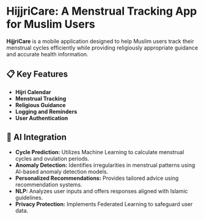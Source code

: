 # HijjriCare: A Menstrual Tracking App for Muslim Users  
**HijjriCare** is a mobile application designed to help Muslim users track their menstrual cycles efficiently while providing religiously appropriate guidance and accurate health information.  

## 📋 Key Features  
- **Hijri Calendar**   
- **Menstrual Tracking** 
- **Religious Guidance**  
- **Logging and Reminders** 
- **User Authentication**
  
## 🧠 AI Integration  
- **Cycle Prediction:**
  Utilizes Machine Learning to calculate menstrual cycles and ovulation periods.  
- **Anomaly Detection:**
    Identifies irregularities in menstrual patterns using AI-based anomaly detection models.  
- **Personalized Recommendations:**
    Provides tailored advice using recommendation systems.  
- **NLP:**
    Analyzes user inputs and offers responses aligned with Islamic guidelines.  
- **Privacy Protection:**
    Implements Federated Learning to safeguard user data.  


